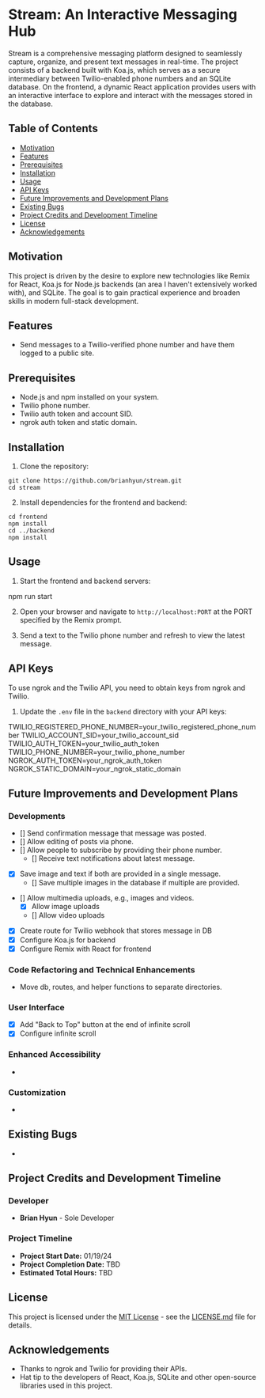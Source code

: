 # Stream: An Interactive Messaging Hub

Stream is a comprehensive messaging platform designed to seamlessly capture, organize, and present text messages in real-time. The project consists of a backend built with Koa.js, which serves as a secure intermediary between Twilio-enabled phone numbers and an SQLite database. On the frontend, a dynamic React application provides users with an interactive interface to explore and interact with the messages stored in the database.

<!-- [![Watch the Demo Video](https://img.youtube.com/vi/D9I9Ok4Qszw/0.jpg)](https://www.youtube.com/watch?v=D9I9Ok4Qszw) -->

## Table of Contents

- [Motivation](#motivation)
- [Features](#features)
- [Prerequisites](#prerequisites)
- [Installation](#installation)
- [Usage](#usage)
- [API Keys](#api-keys)
- [Future Improvements and Development Plans](#future-improvements-and-development-plans)
- [Existing Bugs](#existing-bugs)
- [Project Credits and Development Timeline](#project-credits-and-development-timeline)
- [License](#license)
- [Acknowledgements](#acknowledgements)

## Motivation

This project is driven by the desire to explore new technologies like Remix for React, Koa.js for Node.js backends (an area I haven't extensively worked with), and SQLite. The goal is to gain practical experience and broaden skills in modern full-stack development.

## Features

- Send messages to a Twilio-verified phone number and have them logged to a public site.

## Prerequisites

- Node.js and npm installed on your system.
- Twilio phone number.
- Twilio auth token and account SID.
- ngrok auth token and static domain.

## Installation

1. Clone the repository:

```
git clone https://github.com/brianhyun/stream.git
cd stream
```

2. Install dependencies for the frontend and backend:

```
cd frontend
npm install
cd ../backend
npm install
```

## Usage

1. Start the frontend and backend servers:

npm run start

2. Open your browser and navigate to `http://localhost:PORT` at the PORT specified by the Remix prompt.

3. Send a text to the Twilio phone number and refresh to view the latest message.

## API Keys

To use ngrok and the Twilio API, you need to obtain keys from ngrok and Twilio.

1. Update the `.env` file in the `backend` directory with your API keys:

TWILIO_REGISTERED_PHONE_NUMBER=your_twilio_registered_phone_number
TWILIO_ACCOUNT_SID=your_twilio_account_sid
TWILIO_AUTH_TOKEN=your_twilio_auth_token
TWILIO_PHONE_NUMBER=your_twilio_phone_number
NGROK_AUTH_TOKEN=your_ngrok_auth_token
NGROK_STATIC_DOMAIN=your_ngrok_static_domain

## Future Improvements and Development Plans

### Developments

- [] Send confirmation message that message was posted.
- [] Allow editing of posts via phone.
- [] Allow people to subscribe by providing their phone number.
  - [] Receive text notifications about latest message.
- [x] Save image and text if both are provided in a single message.
  - [] Save multiple images in the database if multiple are provided.
- [] Allow multimedia uploads, e.g., images and videos.
  - [x] Allow image uploads
  - [] Allow video uploads
- [x] Create route for Twilio webhook that stores message in DB
- [x] Configure Koa.js for backend
- [x] Configure Remix with React for frontend

### Code Refactoring and Technical Enhancements

- Move db, routes, and helper functions to separate directories.

### User Interface

- [x] Add "Back to Top" button at the end of infinite scroll
- [x] Configure infinite scroll

### Enhanced Accessibility

-

### Customization

-

## Existing Bugs

-

## Project Credits and Development Timeline

### Developer

- **Brian Hyun** - Sole Developer

### Project Timeline

- **Project Start Date:** 01/19/24
- **Project Completion Date:** TBD
- **Estimated Total Hours:** TBD

## License

This project is licensed under the [MIT License](LICENSE.md) - see the [LICENSE.md](LICENSE.md) file for details.

## Acknowledgements

- Thanks to ngrok and Twilio for providing their APIs.
- Hat tip to the developers of React, Koa.js, SQLite and other open-source libraries used in this project.
